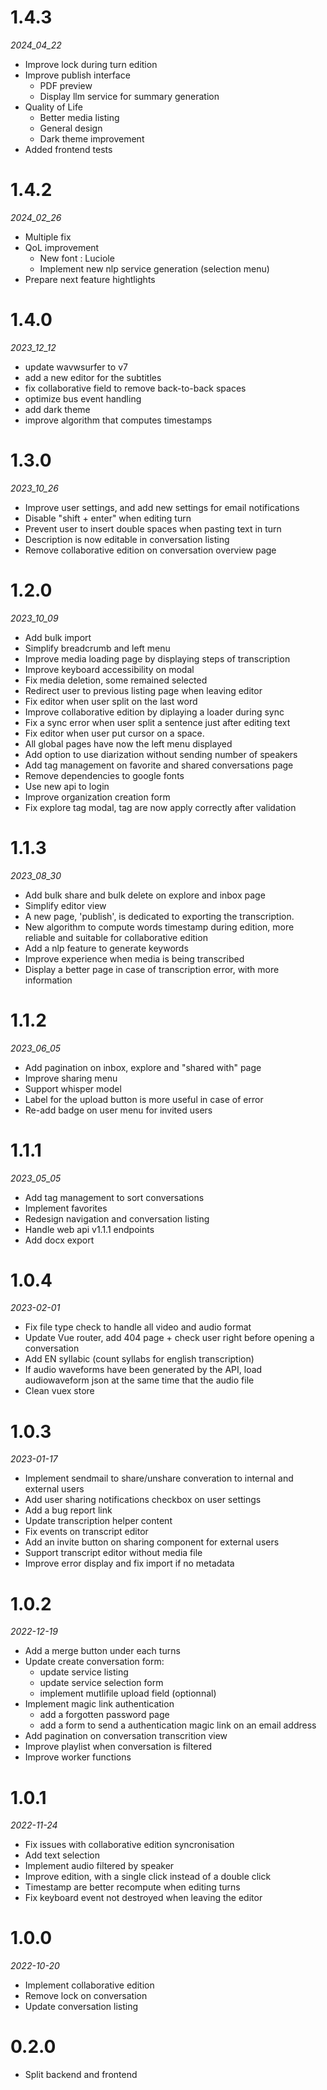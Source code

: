 # 1.4.3

_2024_04_22_

- Improve lock during turn edition
- Improve publish interface
  - PDF preview
  - Display llm service for summary generation
- Quality of Life
  - Better media listing
  - General design
  - Dark theme improvement
- Added frontend tests

# 1.4.2

_2024_02_26_

- Multiple fix
- QoL improvement
  - New font : Luciole
  - Implement new nlp service generation (selection menu)
- Prepare next feature hightlights

# 1.4.0

_2023_12_12_

- update wavwsurfer to v7
- add a new editor for the subtitles
- fix collaborative field to remove back-to-back spaces
- optimize bus event handling
- add dark theme
- improve algorithm that computes timestamps

# 1.3.0

_2023_10_26_

- Improve user settings, and add new settings for email notifications
- Disable "shift + enter" when editing turn
- Prevent user to insert double spaces when pasting text in turn
- Description is now editable in conversation listing
- Remove collaborative edition on conversation overview page

# 1.2.0

_2023_10_09_

- Add bulk import
- Simplify breadcrumb and left menu
- Improve media loading page by displaying steps of transcription
- Improve keyboard accessibility on modal
- Fix media deletion, some remained selected
- Redirect user to previous listing page when leaving editor
- Fix editor when user split on the last word
- Improve collaborative edition by diplaying a loader during sync
- Fix a sync error when user split a sentence just after editing text
- Fix editor when user put cursor on a space.
- All global pages have now the left menu displayed
- Add option to use diarization without sending number of speakers
- Add tag management on favorite and shared conversations page
- Remove dependencies to google fonts
- Use new api to login
- Improve organization creation form
- Fix explore tag modal, tag are now apply correctly after validation

# 1.1.3

_2023_08_30_

- Add bulk share and bulk delete on explore and inbox page
- Simplify editor view
- A new page, 'publish', is dedicated to exporting the transcription.
- New algorithm to compute words timestamp during edition, more reliable and suitable for collaborative edition
- Add a nlp feature to generate keywords
- Improve experience when media is being transcribed
- Display a better page in case of transcription error, with more information

# 1.1.2

_2023_06_05_

- Add pagination on inbox, explore and "shared with" page
- Improve sharing menu
- Support whisper model
- Label for the upload button is more useful in case of error
- Re-add badge on user menu for invited users

# 1.1.1

_2023_05_05_

- Add tag management to sort conversations
- Implement favorites
- Redesign navigation and conversation listing
- Handle web api v1.1.1 endpoints
- Add docx export

# 1.0.4

_2023-02-01_

- Fix file type check to handle all video and audio format
- Update Vue router, add 404 page + check user right before opening a conversation
- Add EN syllabic (count syllabs for english transcription)
- If audio waveforms have been generated by the API, load audiowaveform json at the same time that the audio file
- Clean vuex store

# 1.0.3

_2023-01-17_

- Implement sendmail to share/unshare converation to internal and external users
- Add user sharing notifications checkbox on user settings
- Add a bug report link
- Update transcription helper content
- Fix events on transcript editor
- Add an invite button on sharing component for external users
- Support transcript editor without media file
- Improve error display and fix import if no metadata

# 1.0.2

_2022-12-19_

- Add a merge button under each turns
- Update create conversation form:
  - update service listing
  - update service selection form
  - implement mutlifile upload field (optionnal)
- Implement magic link authentication
  - add a forgotten password page
  - add a form to send a authentication magic link on an email address
- Add pagination on conversation transcrition view
- Improve playlist when conversation is filtered
- Improve worker functions

# 1.0.1

_2022-11-24_

- Fix issues with collaborative edition syncronisation
- Add text selection
- Implement audio filtered by speaker
- Improve edition, with a single click instead of a double click
- Timestamp are better recompute when editing turns
- Fix keyboard event not destroyed when leaving the editor

# 1.0.0

_2022-10-20_

- Implement collaborative edition
- Remove lock on conversation
- Update conversation listing

# 0.2.0

- Split backend and frontend

